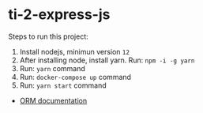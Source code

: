 # ti-2-express-js

Steps to run this project:

1. Install nodejs, minimun version `12`
2. After installing node, install yarn. Run: `npm -i -g yarn`
3. Run: `yarn` command
4. Run: `docker-compose up` command
5. Run: `yarn start` command

* [ORM documentation](https://github.com/typeorm/typeorm/tree/master/docs)
